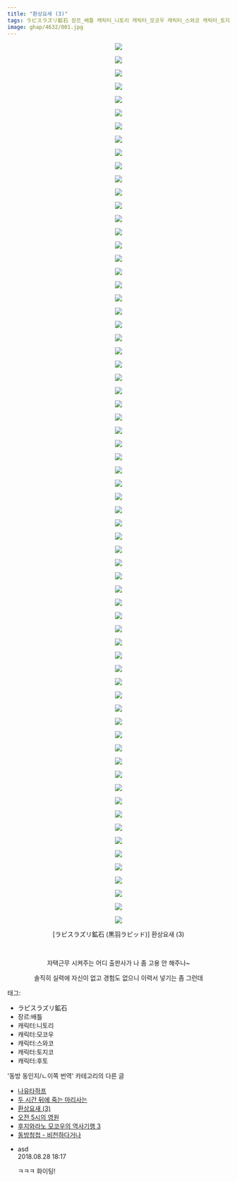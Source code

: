 ```yaml
---
title: "환상요새 (3)"
tags: ラピスラズリ鉱石 장르_배틀 캐릭터_니토리 캐릭터_모코우 캐릭터_스와코 캐릭터_토지코 캐릭터_후토 黒羽ラピッド 동방_동인지／ㄴ이쪽_번역
image: ghap/4632/001.jpg
---
```

<div class="article">
<p style="text-align: center; clear: none; float: none;"><img src="{{ site.nasurl }}/ghap/4632/001.jpg"/></p>
<p style="text-align: center; clear: none; float: none;"><img src="{{ site.nasurl }}/ghap/4632/002.jpg"/></p>
<p style="text-align: center; clear: none; float: none;"><img src="{{ site.nasurl }}/ghap/4632/003.jpg"/></p>
<p style="text-align: center; clear: none; float: none;"><img src="{{ site.nasurl }}/ghap/4632/004.jpg"/></p>
<p style="text-align: center; clear: none; float: none;"><img src="{{ site.nasurl }}/ghap/4632/005.jpg"/></p>
<p style="text-align: center; clear: none; float: none;"><img src="{{ site.nasurl }}/ghap/4632/006.jpg"/></p>
<p style="text-align: center; clear: none; float: none;"><img src="{{ site.nasurl }}/ghap/4632/007.jpg"/></p>
<p style="text-align: center; clear: none; float: none;"><img src="{{ site.nasurl }}/ghap/4632/008.jpg"/></p>
<p style="text-align: center; clear: none; float: none;"><img src="{{ site.nasurl }}/ghap/4632/009.jpg"/></p>
<p style="text-align: center; clear: none; float: none;"><img src="{{ site.nasurl }}/ghap/4632/010.jpg"/></p>
<p style="text-align: center; clear: none; float: none;"><img src="{{ site.nasurl }}/ghap/4632/011.jpg"/></p>
<p style="text-align: center; clear: none; float: none;"><img src="{{ site.nasurl }}/ghap/4632/012.jpg"/></p>
<p style="text-align: center; clear: none; float: none;"><img src="{{ site.nasurl }}/ghap/4632/013.jpg"/></p>
<p style="text-align: center; clear: none; float: none;"><img src="{{ site.nasurl }}/ghap/4632/014.jpg"/></p>
<p style="text-align: center; clear: none; float: none;"><img src="{{ site.nasurl }}/ghap/4632/015.jpg"/></p>
<p style="text-align: center; clear: none; float: none;"><img src="{{ site.nasurl }}/ghap/4632/016.jpg"/></p>
<p style="text-align: center; clear: none; float: none;"><img src="{{ site.nasurl }}/ghap/4632/017.jpg"/></p>
<p style="text-align: center; clear: none; float: none;"><img src="{{ site.nasurl }}/ghap/4632/018.jpg"/></p>
<p style="text-align: center; clear: none; float: none;"><img src="{{ site.nasurl }}/ghap/4632/019.jpg"/></p>
<p style="text-align: center; clear: none; float: none;"><img src="{{ site.nasurl }}/ghap/4632/020.jpg"/></p>
<p style="text-align: center; clear: none; float: none;"><img src="{{ site.nasurl }}/ghap/4632/021.jpg"/></p>
<p style="text-align: center; clear: none; float: none;"><img src="{{ site.nasurl }}/ghap/4632/022.jpg"/></p>
<p style="text-align: center; clear: none; float: none;"><img src="{{ site.nasurl }}/ghap/4632/023.jpg"/></p>
<p style="text-align: center; clear: none; float: none;"><img src="{{ site.nasurl }}/ghap/4632/024.jpg"/></p>
<p style="text-align: center; clear: none; float: none;"><img src="{{ site.nasurl }}/ghap/4632/025.jpg"/></p>
<p style="text-align: center; clear: none; float: none;"><img src="{{ site.nasurl }}/ghap/4632/026.jpg"/></p>
<p style="text-align: center; clear: none; float: none;"><img src="{{ site.nasurl }}/ghap/4632/027.jpg"/></p>
<p style="text-align: center; clear: none; float: none;"><img src="{{ site.nasurl }}/ghap/4632/028.jpg"/></p>
<p style="text-align: center; clear: none; float: none;"><img src="{{ site.nasurl }}/ghap/4632/029.jpg"/></p>
<p style="text-align: center; clear: none; float: none;"><img src="{{ site.nasurl }}/ghap/4632/030.jpg"/></p>
<p style="text-align: center; clear: none; float: none;"><img src="{{ site.nasurl }}/ghap/4632/031.jpg"/></p>
<p style="text-align: center; clear: none; float: none;"><img src="{{ site.nasurl }}/ghap/4632/032.jpg"/></p>
<p style="text-align: center; clear: none; float: none;"><img src="{{ site.nasurl }}/ghap/4632/033.jpg"/></p>
<p style="text-align: center; clear: none; float: none;"><img src="{{ site.nasurl }}/ghap/4632/034.jpg"/></p>
<p style="text-align: center; clear: none; float: none;"><img src="{{ site.nasurl }}/ghap/4632/035.jpg"/></p>
<p style="text-align: center; clear: none; float: none;"><img src="{{ site.nasurl }}/ghap/4632/036.jpg"/></p>
<p style="text-align: center; clear: none; float: none;"><img src="{{ site.nasurl }}/ghap/4632/037.jpg"/></p>
<p style="text-align: center; clear: none; float: none;"><img src="{{ site.nasurl }}/ghap/4632/038.jpg"/></p>
<p style="text-align: center; clear: none; float: none;"><img src="{{ site.nasurl }}/ghap/4632/039.jpg"/></p>
<p style="text-align: center; clear: none; float: none;"><img src="{{ site.nasurl }}/ghap/4632/040.jpg"/></p>
<p style="text-align: center; clear: none; float: none;"><img src="{{ site.nasurl }}/ghap/4632/041.jpg"/></p>
<p style="text-align: center; clear: none; float: none;"><img src="{{ site.nasurl }}/ghap/4632/042.jpg"/></p>
<p style="text-align: center; clear: none; float: none;"><img src="{{ site.nasurl }}/ghap/4632/043.jpg"/></p>
<p style="text-align: center; clear: none; float: none;"><img src="{{ site.nasurl }}/ghap/4632/044.jpg"/></p>
<p style="text-align: center; clear: none; float: none;"><img src="{{ site.nasurl }}/ghap/4632/045.jpg"/></p>
<p style="text-align: center; clear: none; float: none;"><img src="{{ site.nasurl }}/ghap/4632/046.jpg"/></p>
<p style="text-align: center; clear: none; float: none;"><img src="{{ site.nasurl }}/ghap/4632/047.jpg"/></p>
<p style="text-align: center; clear: none; float: none;"><img src="{{ site.nasurl }}/ghap/4632/048.jpg"/></p>
<p style="text-align: center; clear: none; float: none;"><img src="{{ site.nasurl }}/ghap/4632/049.jpg"/></p>
<p style="text-align: center; clear: none; float: none;"><img src="{{ site.nasurl }}/ghap/4632/050.jpg"/></p>
<p style="text-align: center; clear: none; float: none;"><img src="{{ site.nasurl }}/ghap/4632/051.jpg"/></p>
<p style="text-align: center; clear: none; float: none;"><img src="{{ site.nasurl }}/ghap/4632/052.jpg"/></p>
<p style="text-align: center; clear: none; float: none;"><img src="{{ site.nasurl }}/ghap/4632/053.jpg"/></p>
<p style="text-align: center; clear: none; float: none;"><img src="{{ site.nasurl }}/ghap/4632/054.jpg"/></p>
<p style="text-align: center; clear: none; float: none;"><img src="{{ site.nasurl }}/ghap/4632/055.jpg"/></p>
<p style="text-align: center; clear: none; float: none;"><img src="{{ site.nasurl }}/ghap/4632/056.jpg"/></p>
<p style="text-align: center; clear: none; float: none;"><img src="{{ site.nasurl }}/ghap/4632/057.jpg"/></p>
<p style="text-align: center; clear: none; float: none;"><img src="{{ site.nasurl }}/ghap/4632/058.jpg"/></p>
<p style="text-align: center; clear: none; float: none;"><img src="{{ site.nasurl }}/ghap/4632/059.jpg"/></p>
<p style="text-align: center; clear: none; float: none;"><img src="{{ site.nasurl }}/ghap/4632/060.jpg"/></p>
<p style="text-align: center; clear: none; float: none;"><img src="{{ site.nasurl }}/ghap/4632/061.jpg"/></p>
<p style="text-align: center; clear: none; float: none;"><img src="{{ site.nasurl }}/ghap/4632/062.jpg"/></p>
<p style="text-align: center; clear: none; float: none;"><img src="{{ site.nasurl }}/ghap/4632/063.jpg"/></p>
<p style="text-align: center; clear: none; float: none;"><img src="{{ site.nasurl }}/ghap/4632/064.jpg"/></p>
<p style="text-align: center; clear: none; float: none;"><img src="{{ site.nasurl }}/ghap/4632/065.jpg"/></p>
<p style="text-align: center; clear: none; float: none;"><img src="{{ site.nasurl }}/ghap/4632/066.jpg"/></p>
<p style="text-align: center; clear: none; float: none;"><img src="{{ site.nasurl }}/ghap/4632/067.jpg"/></p>
<p style="text-align: center; clear: none; float: none;">[ラピスラズリ鉱石 (黒羽ラピッド)] 환상요새 (3)</p>
<p style="text-align: center; clear: none; float: none;"><br/></p>
<p style="text-align: center; clear: none; float: none;">자택근무 시켜주는 어디 출판사가 나 좀 고용 안 해주나~</p>
<p style="text-align: center; clear: none; float: none;">솔직히 실력에 자신이 없고 경험도 없으니 이력서 넣기는 좀 그런데</p>
</div><div class="tagTrail">
<p>태그: </p>
<ul>
<li>ラピスラズリ鉱石</li>
<li>장르:배틀</li>
<li>캐릭터:니토리</li>
<li>캐릭터:모코우</li>
<li>캐릭터:스와코</li>
<li>캐릭터:토지코</li>
<li>캐릭터:후토</li>
</ul>
</div><div class="another">
<p>'동방 동인지/ㄴ이쪽 번역' 카테고리의 다른 글</p>
<ul>
<li><a href="/2018-09-01-ghap_4646">나유타하프</a></li>
<li><a href="/2018-08-30-ghap_4639">두 시간 뒤에 죽는 마리사는</a></li>
<li><a href="/2018-08-29-ghap_4632">환상요새 (3)</a></li>
<li><a href="/2018-08-26-ghap_4610">오전 5시의 영원</a></li>
<li><a href="/2018-08-23-ghap_4607">후지와라노 모코우의 역사기행 3</a></li>
<li><a href="/2018-08-16-ghap_4601">동방청첩 - 비천하다거나</a></li>
</ul>
</div><div class="cb_module cb_fluid">
<div class="cb_wrt cb_profile">
<div class="comment">
<ul>
<li class="cb_thumb_off" id="comment15320084">
<div class="cb_comment_area">
<div class="cb_info_area">
<div class="cb_section">
<span class="cb_nick_name">asd</span>
</div>
<div class="cb_section">
<span class="cb_date">2018.08.28 18:17 </span>
</div>
</div>
<div class="cb_dsc_comment">
<p class="cb_dsc">
											ㅋㅋㅋ 화이팅!
										</p>
</div>
</div></li>
</ul>
</div>
</div><!-- commentList close -->
</div>
